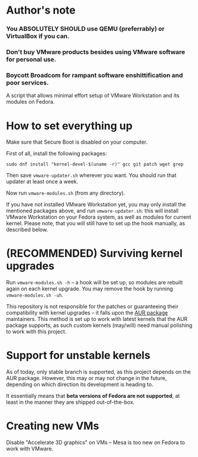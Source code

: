 # Author's note
### You ABSOLUTELY SHOULD use QEMU (preferrably) or VirtualBox if you can.
### Don't buy VMware products besides using VMware software for personal use.
### Boycott Broadcom for rampant software enshittification and poor services.

A script that allows minimal effort setup of VMware Workstation and its modules on Fedora.

# How to set everything up
Make sure that Secure Boot is disabled on your computer.

First of all, install the following packages:
```
sudo dnf install "kernel-devel-$(uname -r)" gcc git patch wget grep
```

Then save `vmware-updater.sh` wherever you want. You should run that updater at least once a week.

Now run `vmware-modules.sh` (from any directory).

If you have not installed VMware Workstation yet, you may only install the mentioned packages above, and run `vmware-updater.sh`: this will install VMware Workstation on your Fedora system, as well as modules for current kernel. Please note, that you will still have to set up the hook manually, as described below.


# (RECOMMENDED) Surviving kernel upgrades
Run `vmware-modules.sh -h` – a hook will be set up, so modules are rebuilt again on each kernel upgrade.
You may remove the hook by running `vmware-modules.sh -uh`.

This repository is not responsible for the patches or guaranteeing their compatibility with kernel upgrades – it falls upon the [AUR package](https://aur.archlinux.org/packages/vmware-workstation) maintainers. This method is set up to work with latest kernels that the AUR package supports, as such custom kernels (may/will) need manual polishing to work with this project.

# Support for unstable kernels
As of today, only stable branch is supported, as this project depends on the AUR package. However, this may or may not change in the future, depending on which direction its development is heading to.

It essentially means that **beta versions of Fedora are not supported**, at least in the manner they are shipped out-of-the-box.

# Creating new VMs
Disable "Accelerate 3D graphics" on VMs – Mesa is too new on Fedora to work with VMware.
